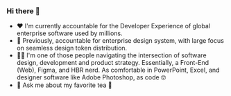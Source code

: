 ### Hi there 👋

- ❤️ I'm currently accountable for the Developer Experience of global enterprise software used by millions.
- 🔭 Previously, accountable for enterprise design system, with large focus on seamless design token distribution.
- 👨‍💻 I'm one of those people navigating the intersection of software design, development and product strategy. Essentially, a Front-End (Web), Figma, and HBR nerd. As comfortable in PowerPoint, Excel, and designer software like Adobe Photoshop, as code 🤓
- 💬 Ask me about my favorite tea 🍵
